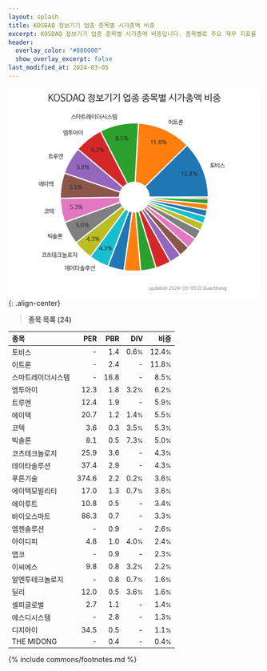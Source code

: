```yaml
---
layout: splash
title: KOSDAQ 정보기기 업종 종목별 시가총액 비중
excerpt: KOSDAQ 정보기기 업종 종목별 시가총액 비중입니다. 종목별로 주요 재무 지표를 함께 표시합니다.
header:
  overlay_color: "#800000"
  show_overlay_excerpt: false
last_modified_at: 2024-03-05
---
```



![KOSDAQ 정보기기 업종 종목별 시가총액 비중](/stats/sector/images/kosdaq_업종_정보기기_종목.png){: .align-center}


> **종목 목록 (24)**<a id="list"></a>

| **종목** | **PER** | **PBR** | **DIV** | **비중** |
| :------- | ------: | ------: | ------: | -------: |
| 토비스 | - | 1.4 | 0.6<small>%</small> | 12.4<small>%</small> |
| 이트론 | - | 2.4 | - | 11.8<small>%</small> |
| 스마트레이더시스템 | - | 16.8 | - | 8.5<small>%</small> |
| 엠투아이 | 12.3 | 1.8 | 3.2<small>%</small> | 6.2<small>%</small> |
| 트루엔 | 12.4 | 1.9 | - | 5.9<small>%</small> |
| 에이텍 | 20.7 | 1.2 | 1.4<small>%</small> | 5.5<small>%</small> |
| 코텍 | 3.6 | 0.3 | 3.5<small>%</small> | 5.3<small>%</small> |
| 빅솔론 | 8.1 | 0.5 | 7.3<small>%</small> | 5.0<small>%</small> |
| 코츠테크놀로지 | 25.9 | 3.6 | - | 4.3<small>%</small> |
| 데이타솔루션 | 37.4 | 2.9 | - | 4.3<small>%</small> |
| 푸른기술 | 374.6 | 2.2 | 0.2<small>%</small> | 3.6<small>%</small> |
| 에이텍모빌리티 | 17.0 | 1.3 | 0.7<small>%</small> | 3.6<small>%</small> |
| 에이루트 | 10.8 | 0.5 | - | 3.4<small>%</small> |
| 바이오스마트 | 86.3 | 0.7 | - | 3.3<small>%</small> |
| 엠젠솔루션 | - | 0.9 | - | 2.6<small>%</small> |
| 아이디피 | 4.8 | 1.0 | 4.0<small>%</small> | 2.4<small>%</small> |
| 앱코 | - | 0.9 | - | 2.3<small>%</small> |
| 이씨에스 | 9.8 | 0.8 | 3.2<small>%</small> | 2.2<small>%</small> |
| 알엔투테크놀로지 | - | 0.8 | 0.7<small>%</small> | 1.6<small>%</small> |
| 딜리 | 12.0 | 0.5 | 3.6<small>%</small> | 1.6<small>%</small> |
| 셀피글로벌 | 2.7 | 1.1 | - | 1.4<small>%</small> |
| 에스디시스템 | - | 2.8 | - | 1.3<small>%</small> |
| 디지아이 | 34.5 | 0.5 | - | 1.1<small>%</small> |
| THE MIDONG | - | 0.4 | - | 0.4<small>%</small> |

{% include commons/footnotes.md %}
